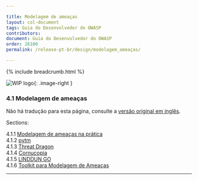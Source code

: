 ```yaml
---

title: Modelagem de ameaças
layout: col-document
tags: Guia do Desenvolvedor do OWASP
contributors:
document: Guia do Desenvolvedor do OWASP
order: 26100
permalink: /release-pt-br/design/modelagem_ameaças/

---
```


{% include breadcrumb.html %}

<style type="text/css">
.image-right {
  height: 180px;
  display: block;
  margin-left: auto;
  margin-right: auto;
  float: right;
}
</style>

![WIP logo](../../../assets/images/dg_wip.png "Trabalho em andamento"){: .image-right }

### 4.1 Modelagem de ameaças

Não há tradução para esta página, consulte a [versão original em inglês][release0601].

Sections:

4.1.1 [Modelagem de ameaças na prática](01-threat-modeling.md)  
4.1.2 [pytm](02-pytm.md)  
4.1.3 [Threat Dragon](03-threat-dragon.md)  
4.1.4 [Cornucopia](04-cornucopia.md)  
4.1.5 [LINDDUN GO](05-linddun-go.md)  
4.1.6 [Toolkit para Modelagem de Ameaças](06-toolkit.md)  

----

[release0601]: https://github.com/OWASP/www-project-developer-guide/blob/main/draft/06-design/01-threat-modeling/toc.md
